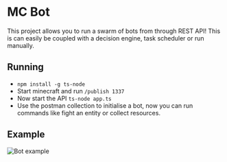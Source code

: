 # MC Bot
This project allows you to run a swarm of bots from through REST API! This is can easily be coupled with a decision engine, task scheduler or run manually. 

## Running
* ```npm install -g ts-node```
* Start minecraft and run ```/publish 1337```
* Now start the API ```ts-node app.ts```
* Use the postman collection to initialise a bot, now you can run commands like fight an entity or collect resources.

## Example
![Bot example](https://giphy.com/gifs/minecraft-bot-swarmly-aaqEg3r8va8wCGZORL)

